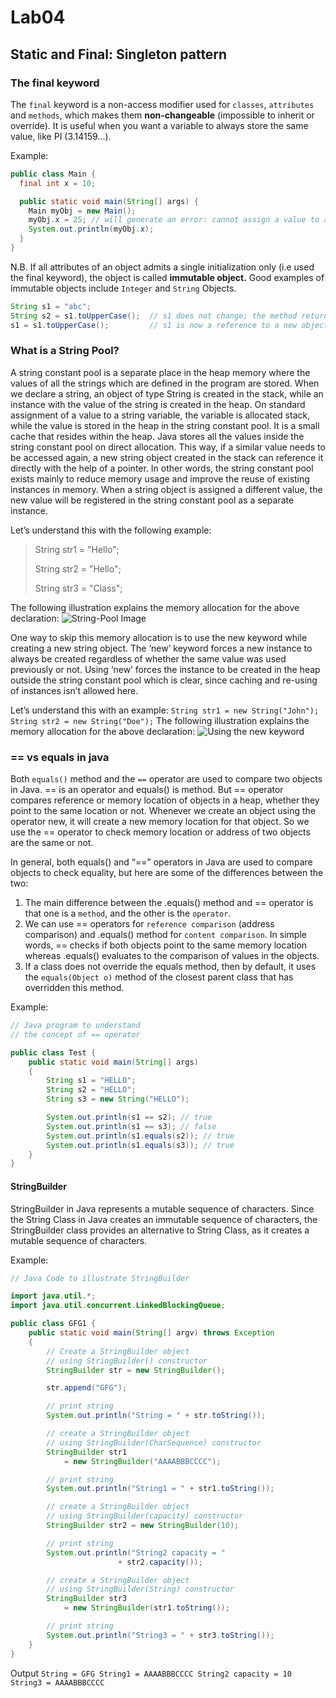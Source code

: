 # Lab04

## Static and Final: Singleton pattern

### The final keyword
The `final` keyword is a non-access modifier used for `classes`, `attributes` and `methods`, which makes them **non-changeable** (impossible to inherit or override).
It is useful when you want a variable to always store the same value, like PI (3.14159...).

Example:
```Java
public class Main {
  final int x = 10;

  public static void main(String[] args) {
    Main myObj = new Main();
    myObj.x = 25; // will generate an error: cannot assign a value to a final variable
    System.out.println(myObj.x);
  }
}
```
N.B. If all attributes of an object admits a single initialization only (i.e used the final keyword), the object is called **immutable object.** Good examples of immutable objects include `Integer` and `String` Objects.

```Java
String s1 = "abc";
String s2 = s1.toUpperCase();  // s1 does not change; the method returns a reference to a new object which can be accessed using s2 variable
s1 = s1.toUpperCase();         // s1 is now a reference to a new object
```
### What is a String Pool?
A string constant pool is a separate place in the heap memory where the values of all the strings which are defined in the program are stored. When we declare a string, an object of type String is created in the stack, while an instance with the value of the string is created in the heap. On standard assignment of a value to a string variable, the variable is allocated stack, while the value is stored in the heap in the string constant pool. It is a small cache that resides within the heap. Java stores all the values inside the string constant pool on direct allocation. This way, if a similar value needs to be accessed again, a new string object created in the stack can reference it directly with the help of a pointer. In other words, the string constant pool exists mainly to reduce memory usage and improve the reuse of existing instances in memory. When a string object is assigned a different value, the new value will be registered in the string constant pool as a separate instance. 

Let’s understand this with the following example:


> String str1 = "Hello"; 
>
> String str2 = "Hello";
>
> String str3 = "Class"; 

The following illustration explains the memory allocation for the above declaration: 
![String-Pool Image](https://media.geeksforgeeks.org/wp-content/uploads/20230620182846/Java-String-Pool-3-768.png)

One way to skip this memory allocation is to use the new keyword while creating a new string object. The ‘new’ keyword forces a new instance to always be created regardless of whether the same value was used previously or not. Using ‘new’ forces the instance to be created in the heap outside the string constant pool which is clear, since caching and re-using of instances isn’t allowed here. 

Let’s understand this with an example:
`
String str1 = new String("John");
String str2 = new String("Doe");
`
The following illustration explains the memory allocation for the above declaration:
![Using the new keyword](https://media.geeksforgeeks.org/wp-content/uploads/20230714112418/String-Pool-in-Java-660.png)


### == vs equals in java

Both `equals()` method and the `==` operator are used to compare two objects in Java. == is an operator and equals() is method. But == operator compares reference or memory location of objects in a heap, whether they point to the same location or not. Whenever we create an object using the operator new, it will create a new memory location for that object. So we use the == operator to check memory location or address of two objects are the same or not.

In general, both equals() and “==” operators in Java are used to compare objects to check equality, but here are some of the differences between the two: 
   1. The main difference between the .equals() method and == operator is that one is a `method`, and the other is the `operator`.
   2. We can use == operators for `reference comparison` (address comparison) and .equals() method for `content comparison`. In simple words, == checks if both objects point to the same memory
      location  whereas .equals() evaluates to the comparison of values in the objects.
   3. If a class does not override the equals method, then by default, it uses the `equals(Object o)` method of the closest parent class that has overridden this method.

Example:
```Java
// Java program to understand 
// the concept of == operator

public class Test {
	public static void main(String[] args)
	{
		String s1 = "HELLO";
		String s2 = "HELLO";
		String s3 = new String("HELLO");

		System.out.println(s1 == s2); // true
		System.out.println(s1 == s3); // false
		System.out.println(s1.equals(s2)); // true
		System.out.println(s1.equals(s3)); // true
	}
}

```

#### StringBuilder
StringBuilder in Java represents a mutable sequence of characters. Since the String Class in Java creates an immutable sequence of characters, the StringBuilder class provides an alternative to String Class, as it creates a mutable sequence of characters. 

Example:
```Java
// Java Code to illustrate StringBuilder

import java.util.*;
import java.util.concurrent.LinkedBlockingQueue;

public class GFG1 {
	public static void main(String[] argv) throws Exception
	{
		// Create a StringBuilder object
		// using StringBuilder() constructor
		StringBuilder str = new StringBuilder();

		str.append("GFG");

		// print string
		System.out.println("String = " + str.toString());

		// create a StringBuilder object
		// using StringBuilder(CharSequence) constructor
		StringBuilder str1
			= new StringBuilder("AAAABBBCCCC");

		// print string
		System.out.println("String1 = " + str1.toString());

		// create a StringBuilder object
		// using StringBuilder(capacity) constructor
		StringBuilder str2 = new StringBuilder(10);

		// print string
		System.out.println("String2 capacity = "
						+ str2.capacity());

		// create a StringBuilder object
		// using StringBuilder(String) constructor
		StringBuilder str3
			= new StringBuilder(str1.toString());

		// print string
		System.out.println("String3 = " + str3.toString());
	}
}

```

Output
`
String = GFG
String1 = AAAABBBCCCC
String2 capacity = 10
String3 = AAAABBBCCCC
`




